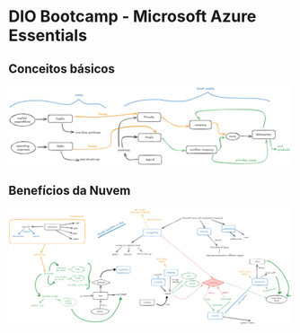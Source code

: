 # DIO Bootcamp - Microsoft Azure Essentials

## Conceitos básicos

[![Cloud fundamentals](images/conceitos-basicos-nuvem.png)](https://excalidraw.com/#json=I_xo4aqSv17Al6NFZJzKl,Ic5KvMcEMpbP9OxTKAEmUw)

## Benefícios da Nuvem

[![Mindmap Cloud Benefits](images/beneficios-da-nuvem.png)](https://excalidraw.com/#json=pZSdOSsvCaOH1sqcxoXIX,cmAshxn4PXgm4FscDC2ENA)
